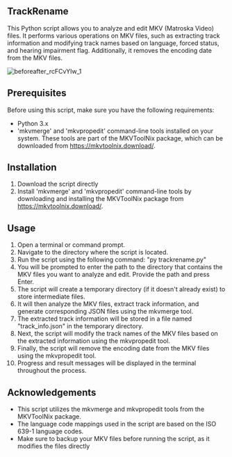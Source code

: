 ## TrackRename

This Python script allows you to analyze and edit MKV (Matroska Video) files. It performs various operations on MKV files, such as extracting track information and modifying track names based on language, forced status, and hearing impairment flag. Additionally, it removes the encoding date from the MKV files.

![beforeafter_rcFCvYIw_1](https://github.com/Nakasone-nsa/TrackRename/assets/137841760/95e3f7e4-b47c-48d7-b984-380835d9b3cb)


## Prerequisites
Before using this script, make sure you have the following requirements:
- Python 3.x
- 'mkvmerge' and 'mkvpropedit' command-line tools installed on your system. These tools are part of the MKVToolNix package, which can be downloaded from https://mkvtoolnix.download/.

## Installation

1. Download the script directly
2. Install 'mkvmerge' and 'mkvpropedit' command-line tools by downloading and installing the MKVToolNix package from https://mkvtoolnix.download/.

## Usage

1. Open a terminal or command prompt.
2. Navigate to the directory where the script is located.
3. Run the script using the following command: "py trackrename.py"
4. You will be prompted to enter the path to the directory that contains the MKV files you want to analyze and edit. Provide the path and press Enter.
5. The script will create a temporary directory (if it doesn't already exist) to store intermediate files.
6. It will then analyze the MKV files, extract track information, and generate corresponding JSON files using the mkvmerge tool.
7. The extracted track information will be stored in a file named "track_info.json" in the temporary directory.
8. Next, the script will modify the track names of the MKV files based on the extracted information using the mkvpropedit tool.
9. Finally, the script will remove the encoding date from the MKV files using the mkvpropedit tool.
10. Progress and result messages will be displayed in the terminal throughout the process.

## Acknowledgements

- This script utilizes the mkvmerge and mkvpropedit tools from the MKVToolNix package.
- The language code mappings used in the script are based on the ISO 639-1 language codes.
- Make sure to backup your MKV files before running the script, as it modifies the files directly

